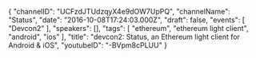 {
    "channelID": "UCFzdJTUdzqyX4e9dOW7UpPQ",
    "channelName": "Status",
    "date": "2016-10-08T17:24:03.000Z",
    "draft": false,
    "events": [
        "Devcon2"
    ],
    "speakers": [],
    "tags": [
        "ethereum",
		"ethereum light client",
        "android",
		"ios"
    ],
    "title": "devcon2: Status, an Ethereum light client for Android & iOS",
    "youtubeID": "-BVpm8cPLUU"
}
